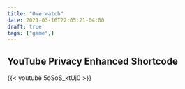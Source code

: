 ```yaml
---
title: "Overwatch"
date: 2021-03-16T22:05:21-04:00
draft: true
tags: ["game",]
---
```


## YouTube Privacy Enhanced Shortcode

{{< youtube 5oSoS_ktUj0 >}}

<br>
